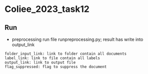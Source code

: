 # Coliee_2023_task12


## Run
* preprocessing
run file runpreprocessing.py;
result has write into output_link
```
folder_input_link: link to folder contain all documents
label_link: link to file contain all labels
output_link: link to output file
flag_suppressed: flag to suppress the document
```
